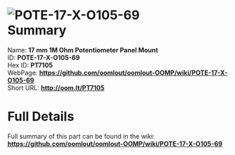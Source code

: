 
![POTE-17-X-O105-69](https://github.com/oomlout/oomlout-OOMP/blob/master/parts/POTE-17-X-O105-69/POTE-17-X-O105-69_420.jpg)   
Summary
=================
  
Name: __17 mm 1M Ohm Potentiometer Panel Mount__    
ID: __POTE-17-X-O105-69__   
Hex ID: __PT7105__   
WebPage: __https://github.com/oomlout/oomlout-OOMP/wiki/POTE-17-X-O105-69__   
Short URL: __http://oom.lt/PT7105__   

Full Details
==========================
Full summary of this part can be found in the wiki:   
__https://github.com/oomlout/oomlout-OOMP/wiki/POTE-17-X-O105-69__    

